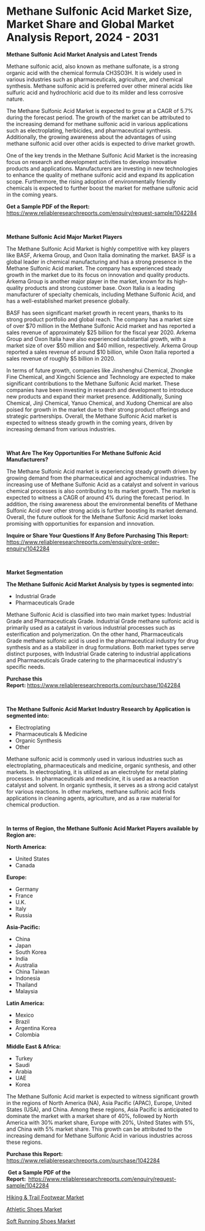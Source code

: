 <p><h1>Methane Sulfonic Acid Market Size, Market Share and Global Market Analysis Report, 2024 - 2031</h1></p><p><strong>Methane Sulfonic Acid Market Analysis and Latest Trends</strong></p>
<p><p>Methane sulfonic acid, also known as methane sulfonate, is a strong organic acid with the chemical formula CH3SO3H. It is widely used in various industries such as pharmaceuticals, agriculture, and chemical synthesis. Methane sulfonic acid is preferred over other mineral acids like sulfuric acid and hydrochloric acid due to its milder and less corrosive nature.</p><p>The Methane Sulfonic Acid Market is expected to grow at a CAGR of 5.7% during the forecast period. The growth of the market can be attributed to the increasing demand for methane sulfonic acid in various applications such as electroplating, herbicides, and pharmaceutical synthesis. Additionally, the growing awareness about the advantages of using methane sulfonic acid over other acids is expected to drive market growth.</p><p>One of the key trends in the Methane Sulfonic Acid Market is the increasing focus on research and development activities to develop innovative products and applications. Manufacturers are investing in new technologies to enhance the quality of methane sulfonic acid and expand its application scope. Furthermore, the rising adoption of environmentally friendly chemicals is expected to further boost the market for methane sulfonic acid in the coming years.</p></p>
<p><strong>Get a Sample PDF of the Report:&nbsp;</strong> <a href="https://www.reliableresearchreports.com/enquiry/request-sample/1042284">https://www.reliableresearchreports.com/enquiry/request-sample/1042284</a></p>
<p>&nbsp;</p>
<p><strong>Methane Sulfonic Acid Major Market Players</strong></p>
<p><p>The Methane Sulfonic Acid Market is highly competitive with key players like BASF, Arkema Group, and Oxon Italia dominating the market. BASF is a global leader in chemical manufacturing and has a strong presence in the Methane Sulfonic Acid market. The company has experienced steady growth in the market due to its focus on innovation and quality products. Arkema Group is another major player in the market, known for its high-quality products and strong customer base. Oxon Italia is a leading manufacturer of specialty chemicals, including Methane Sulfonic Acid, and has a well-established market presence globally.</p><p>BASF has seen significant market growth in recent years, thanks to its strong product portfolio and global reach. The company has a market size of over $70 million in the Methane Sulfonic Acid market and has reported a sales revenue of approximately $25 billion for the fiscal year 2020. Arkema Group and Oxon Italia have also experienced substantial growth, with a market size of over $50 million and $40 million, respectively. Arkema Group reported a sales revenue of around $10 billion, while Oxon Italia reported a sales revenue of roughly $5 billion in 2020.</p><p>In terms of future growth, companies like Jinshenghui Chemical, Zhongke Fine Chemical, and Xingchi Science and Technology are expected to make significant contributions to the Methane Sulfonic Acid market. These companies have been investing in research and development to introduce new products and expand their market presence. Additionally, Suning Chemical, Jinji Chemical, Yanuo Chemical, and Xudong Chemical are also poised for growth in the market due to their strong product offerings and strategic partnerships. Overall, the Methane Sulfonic Acid market is expected to witness steady growth in the coming years, driven by increasing demand from various industries.</p></p>
<p>&nbsp;</p>
<p><strong>What Are The Key Opportunities For Methane Sulfonic Acid Manufacturers?</strong></p>
<p><p>The Methane Sulfonic Acid market is experiencing steady growth driven by growing demand from the pharmaceutical and agrochemical industries. The increasing use of Methane Sulfonic Acid as a catalyst and solvent in various chemical processes is also contributing to its market growth. The market is expected to witness a CAGR of around 4% during the forecast period. In addition, the rising awareness about the environmental benefits of Methane Sulfonic Acid over other strong acids is further boosting its market demand. Overall, the future outlook for the Methane Sulfonic Acid market looks promising with opportunities for expansion and innovation.</p></p>
<p><strong>Inquire or Share Your Questions If Any Before Purchasing This Report:</strong> <a href="https://www.reliableresearchreports.com/enquiry/pre-order-enquiry/1042284">https://www.reliableresearchreports.com/enquiry/pre-order-enquiry/1042284</a></p>
<p>&nbsp;</p>
<p><strong>Market Segmentation</strong></p>
<p><strong>The Methane Sulfonic Acid Market Analysis by types is segmented into:</strong></p>
<p><ul><li>Industrial Grade</li><li>Pharmaceuticals Grade</li></ul></p>
<p><p>Methane Sulfonic Acid is classified into two main market types: Industrial Grade and Pharmaceuticals Grade. Industrial Grade methane sulfonic acid is primarily used as a catalyst in various industrial processes such as esterification and polymerization. On the other hand, Pharmaceuticals Grade methane sulfonic acid is used in the pharmaceutical industry for drug synthesis and as a stabilizer in drug formulations. Both market types serve distinct purposes, with Industrial Grade catering to industrial applications and Pharmaceuticals Grade catering to the pharmaceutical industry's specific needs.</p></p>
<p><strong>Purchase this Report:&nbsp;</strong><a href="https://www.reliableresearchreports.com/purchase/1042284">https://www.reliableresearchreports.com/purchase/1042284</a></p>
<p>&nbsp;</p>
<p><strong>The Methane Sulfonic Acid Market Industry Research by Application is segmented into:</strong></p>
<p><ul><li>Electroplating</li><li>Pharmaceuticals & Medicine</li><li>Organic Synthesis</li><li>Other</li></ul></p>
<p><p>Methane sulfonic acid is commonly used in various industries such as electroplating, pharmaceuticals and medicine, organic synthesis, and other markets. In electroplating, it is utilized as an electrolyte for metal plating processes. In pharmaceuticals and medicine, it is used as a reaction catalyst and solvent. In organic synthesis, it serves as a strong acid catalyst for various reactions. In other markets, methane sulfonic acid finds applications in cleaning agents, agriculture, and as a raw material for chemical production.</p></p>
<p>&nbsp;</p>
<p><strong>In terms of Region, the Methane Sulfonic Acid Market Players available by Region are:</strong></p>
<p>
    <p> <strong> North America: </strong>
        <ul>
            <li>United States</li>
            <li>Canada</li>
        </ul>
        </p> 
    <p> <strong> Europe: </strong>
        <ul>
            <li>Germany</li>
            <li>France</li>
            <li>U.K.</li>
            <li>Italy</li>
            <li>Russia</li>
        </ul>
        </p> 
    <p> <strong> Asia-Pacific: </strong>
        <ul>
            <li>China</li>
            <li>Japan</li>
            <li>South Korea</li>
            <li>India</li>
            <li>Australia</li>
            <li>China Taiwan</li>
            <li>Indonesia</li>
            <li>Thailand</li>
            <li>Malaysia</li>
        </ul>
        </p> 
    <p> <strong> Latin America: </strong>
        <ul>
            <li>Mexico</li>
            <li>Brazil</li>
            <li>Argentina Korea</li>
            <li>Colombia</li>
        </ul>
        </p> 
    <p> <strong> Middle East & Africa: </strong>
        <ul>
            <li>Turkey</li>
            <li>Saudi</li>
            <li>Arabia</li>
            <li>UAE</li>
            <li>Korea</li>
        </ul>
    </p>
    </p>
<p><p>The Methane Sulfonic Acid market is expected to witness significant growth in the regions of North America (NA), Asia Pacific (APAC), Europe, United States (USA), and China. Among these regions, Asia Pacific is anticipated to dominate the market with a market share of 40%, followed by North America with 30% market share, Europe with 20%, United States with 5%, and China with 5% market share. This growth can be attributed to the increasing demand for Methane Sulfonic Acid in various industries across these regions.</p></p>
<p><strong>Purchase this Report: </strong><a href="https://www.reliableresearchreports.com/purchase/1042284">https://www.reliableresearchreports.com/purchase/1042284</a></p>
<p>&nbsp;<strong>Get a Sample PDF of the Report:&nbsp;&nbsp;</strong><a href="https://www.reliableresearchreports.com/enquiry/request-sample/1042284">https://www.reliableresearchreports.com/enquiry/request-sample/1042284</a></p>
<p><strong></strong></p>
<p><p><a href="https://view.publitas.com/reportprime-1/hiking-trail-footwear-market-size-growing-and-forecasted-for-period-from-2023-2030-and-provides-complete-market-analysis-of-this-market/">Hiking & Trail Footwear Market</a></p><p><a href="https://view.publitas.com/reportprime-1/athletic-shoes-market-centers-on-aspects-such-as-market-growth-market-share-market-opportunity-and-projected-forecasts-spanning-from-2023-to-2030/">Athletic Shoes Market</a></p><p><a href="https://view.publitas.com/reportprime-1/soft-running-shoes-market-a-comprehensive-report-of-its-market-share-growth-trends-2023-2030/">Soft Running Shoes Market</a></p></p>